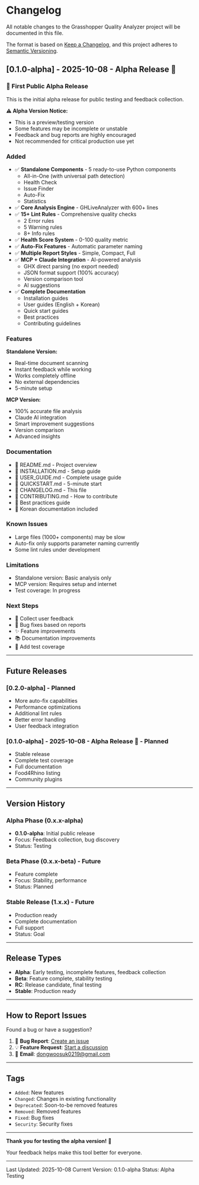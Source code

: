 # Changelog

All notable changes to the Grasshopper Quality Analyzer project will be documented in this file.

The format is based on [Keep a Changelog](https://keepachangelog.com/en/1.0.0/),
and this project adheres to [Semantic Versioning](https://semver.org/spec/v2.0.0.html).

## [0.1.0-alpha] - 2025-10-08 - Alpha Release 🎉

### 🎊 First Public Alpha Release

This is the initial alpha release for public testing and feedback collection.

**⚠️ Alpha Version Notice:**
- This is a preview/testing version
- Some features may be incomplete or unstable
- Feedback and bug reports are highly encouraged
- Not recommended for critical production use yet

### Added
- ✅ **Standalone Components** - 5 ready-to-use Python components
  - All-in-One (with universal path detection)
  - Health Check
  - Issue Finder
  - Auto-Fix
  - Statistics
- ✅ **Core Analysis Engine** - GHLiveAnalyzer with 600+ lines
- ✅ **15+ Lint Rules** - Comprehensive quality checks
  - 2 Error rules
  - 5 Warning rules
  - 8+ Info rules
- ✅ **Health Score System** - 0-100 quality metric
- ✅ **Auto-Fix Features** - Automatic parameter naming
- ✅ **Multiple Report Styles** - Simple, Compact, Full
- ✅ **MCP + Claude Integration** - AI-powered analysis
  - GHX direct parsing (no export needed)
  - JSON format support (100% accuracy)
  - Version comparison tool
  - AI suggestions
- ✅ **Complete Documentation**
  - Installation guides
  - User guides (English + Korean)
  - Quick start guides
  - Best practices
  - Contributing guidelines

### Features

**Standalone Version:**
- Real-time document scanning
- Instant feedback while working
- Works completely offline
- No external dependencies
- 5-minute setup

**MCP Version:**
- 100% accurate file analysis
- Claude AI integration
- Smart improvement suggestions
- Version comparison
- Advanced insights

### Documentation
- 📖 README.md - Project overview
- 📖 INSTALLATION.md - Setup guide
- 📖 USER_GUIDE.md - Complete usage guide
- 📖 QUICKSTART.md - 5-minute start
- 📖 CHANGELOG.md - This file
- 📖 CONTRIBUTING.md - How to contribute
- 📖 Best practices guide
- 📖 Korean documentation included

### Known Issues
- Large files (1000+ components) may be slow
- Auto-fix only supports parameter naming currently
- Some lint rules under development

### Limitations
- Standalone version: Basic analysis only
- MCP version: Requires setup and internet
- Test coverage: In progress

### Next Steps
- 🔄 Collect user feedback
- 🐛 Bug fixes based on reports
- ✨ Feature improvements
- 📚 Documentation improvements
- 🧪 Add test coverage

---

## Future Releases

### [0.2.0-alpha] - Planned
- More auto-fix capabilities
- Performance optimizations
- Additional lint rules
- Better error handling
- User feedback integration

### [0.1.0-alpha] - 2025-10-08 - Alpha Release 🎉 - Planned
- Stable release
- Complete test coverage
- Full documentation
- Food4Rhino listing
- Community plugins

---

## Version History

### Alpha Phase (0.x.x-alpha)
- **0.1.0-alpha**: Initial public release
- Focus: Feedback collection, bug discovery
- Status: Testing

### Beta Phase (0.x.x-beta) - Future
- Feature complete
- Focus: Stability, performance
- Status: Planned

### Stable Release (1.x.x) - Future
- Production ready
- Complete documentation
- Full support
- Status: Goal

---

## Release Types

- **Alpha**: Early testing, incomplete features, feedback collection
- **Beta**: Feature complete, stability testing
- **RC**: Release candidate, final testing
- **Stable**: Production ready

---

## How to Report Issues

Found a bug or have a suggestion?

1. 🐛 **Bug Report**: [Create an issue](https://github.com/dongwoosuk/grasshopper-quality-analyzer/issues)
2. 💡 **Feature Request**: [Start a discussion](https://github.com/dongwoosuk/grasshopper-quality-analyzer/discussions)
3. 📧 **Email**: dongwoosuk0219@gmail.com

---

## Tags

- `Added`: New features
- `Changed`: Changes in existing functionality
- `Deprecated`: Soon-to-be removed features
- `Removed`: Removed features
- `Fixed`: Bug fixes
- `Security`: Security fixes

---

**Thank you for testing the alpha version!** 🙏

Your feedback helps make this tool better for everyone.

---

Last Updated: 2025-10-08
Current Version: 0.1.0-alpha
Status: Alpha Testing


